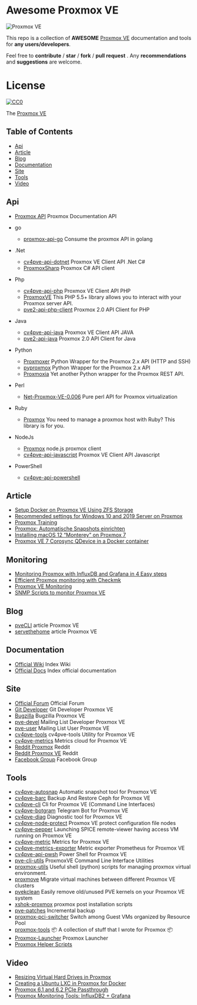 # Awesome Proxmox VE

![Proxmox VE](https://www.proxmox.com/images/proxmox/Proxmox-logo-800.png)

This repo is a collection of **AWESOME** [Proxmox VE](https://pve.proxmox.com) documentation and tools for **any users/developers**.

Feel free to **contribute** / **star** / **fork** / **pull request** . Any **recommendations** and **suggestions** are welcome.

# License

[![CC0](https://licensebuttons.net/p/zero/1.0/88x31.png)](https://creativecommons.org/publicdomain/zero/1.0/)

The [Proxmox VE](https://pve.proxmox.com)

## Table of Contents

- [Api](#api)
- [Article](#article)
- [Blog](#blog)
- [Documentation](#documentation)
- [Site](#site)
- [Tools](#tools)
- [Video](#video)

## Api
- [Proxmox API](https://pve.proxmox.com/wiki/Proxmox_VE_API) Proxmox Documentation API

- go
  - [proxmox-api-go](https://github.com/Telmate/proxmox-api-go) Consume the proxmox API in golang

- .Net
  - [cv4pve-api-dotnet](https://github.com/Corsinvest/cv4pve-api-dotnet) Proxmox VE Client API .Net C#
  - [ProxmoxSharp](https://github.com/ionelanton/ProxmoxSharp) Proxmox C# API client

- Php
  - [cv4pve-api-php](https://github.com/Corsinvest/cv4pve-api-php) Proxmox VE Client API PHP
  - [ProxmoxVE](https://github.com/ZzAntares/ProxmoxVE) This PHP 5.5+ library allows you to interact with your Proxmox server API.
  - [pve2-api-php-client](https://github.com/CpuID/pve2-api-php-client) Proxmox 2.0 API Client for PHP

- Java
  - [cv4pve-api-java](https://github.com/Corsinvest/cv4pve-api-java) Proxmox VE Client API JAVA
  - [pve2-api-java](https://github.com/Elbandi/pve2-api-java) Proxmox 2.0 API Client for Java

- Python
  - [Proxmoxer](https://pypi.org/project/proxmoxer/) Python Wrapper for the Proxmox 2.x API (HTTP and SSH)
  - [pyproxmox](https://pypi.org/project/pyproxmox/) Python Wrapper for the Proxmox 2.x API
  - [Proxmoxia](https://github.com/baseblack/Proxmoxia) Yet another Python wrapper for the Proxmox REST API.

- Perl
  - [Net-Proxmox-VE-0.006](https://metacpan.org/release/DJZORT/Net-Proxmox-VE-0.006) Pure perl API for Proxmox virtualization
  
- Ruby
  - [Proxmox](https://github.com/nledez/proxmox) You need to manage a proxmox host with Ruby? This library is for you.
 
- NodeJs
  - [Proxmox](https://www.npmjs.com/package/proxmox) node.js proxmox client
  - [cv4pve-api-javascript](https://github.com/Corsinvest/cv4pve-api-javascript) Proxmox VE Client API Javascript

- PowerShell
  - [cv4pve-api-powershell](https://github.com/Corsinvest/cv4pve-api-powershell) 

## Article

- [Setup Docker on Proxmox VE Using ZFS Storage](https://www.servethehome.com/setup-docker-on-proxmox-ve-using-zfs-storage/)
- [Recommended settings for Windows 10 and 2019 Server on Proxmox](https://davejansen.com/recommended-settings-windows-10-2016-2018-2019-vm-proxmox/)
- [Proxmox Training](https://github.com/ondrejsika/proxmox-training)
- [Proxmox: Automatische Snapshots einrichten](https://techlr.de/proxmox-automatische-snapshots-einrichten/)
- [Installing macOS 12 “Monterey” on Proxmox 7](https://www.nicksherlock.com/2021/10/installing-macos-12-monterey-on-proxmox-7/)
- [Proxmox VE 7 Corosync QDevice in a Docker container](https://raymii.org/s/tutorials/Proxmox_VE_7_Corosync_QDevice_in_Docker.html)

## Monitoring

- [Monitoring Proxmox with InfluxDB and Grafana in 4 Easy steps](https://www.linuxsysadmins.com/monitoring-proxmox-with-grafana/)
- [Efficient Proxmox monitoring with Checkmk](https://checkmk.com/blog/proxmox-monitoring)
- [Proxmox VE Monitoring](https://pandorafms.com/blog/proxmox-ve-monitoring/)
- [SNMP Scripts to monitor Proxmox VE](https://github.com/in-famous-raccoon/proxmox-snmp)

## Blog

- [pveCLI](https://pvecli.xuan2host.com/) article Proxmox VE
- [servethehome](https://www.servethehome.com/tag/proxmox-ve/) article Proxmox VE

## Documentation

- [Official Wiki](https://pve.proxmox.com) Index Wiki
- [Official Docs](https://pve.proxmox.com/pve-docs/) Index official documentation

## Site

- [Official Forum](https://forum.proxmox.com/) Official Forum
- [Git Developer](https://git.proxmox.com/?o=age) Git Developer Proxmox VE
- [Bugzilla](https://bugzilla.proxmox.com/) Bugzilla Proxmox VE
- [pve-devel](https://www.mail-archive.com/pve-devel@pve.proxmox.com/index.html) Mailing List Developer Proxmox VE
- [pve-user](https://www.mail-archive.com/pve-user@pve.proxmox.com/) Mailing List User Proxmox VE
- [cv4pve-tools](https://www.cv4pve-tools.com) cv4pve-tools Utility for Proxmox VE
- [cv4pve-metrics](https://metrics.cv4pve-tools.com) Metrics cloud for Proxmox VE
- [Reddit Proxmox](https://www.reddit.com/r/Proxmox/) Reddit
- [Reddit Proxmox VE](https://www.reddit.com/r/ProxmoxVE/) Reddit
- [Facebook Group](https://www.facebook.com/groups/proxmox/) Facebook Group

## Tools

- [cv4pve-autosnap](https://github.com/Corsinvest/cv4pve-autosnap) Automatic snapshot tool for Proxmox VE
- [cv4pve-barc](https://github.com/Corsinvest/cv4pve-barc) Backup And Restore Ceph for Proxmox VE
- [cv4pve-cli](https://github.com/Corsinvest/cv4pve-cli) Cli for Proxmox VE (Command Line Interfaces)
- [cv4pve-botgram](https://github.com/Corsinvest/cv4pve-botgram) Telegram Bot for Proxmox VE
- [cv4pve-diag](https://github.com/Corsinvest/cv4pve-diag) Diagnostic tool for Proxmox VE
- [cv4pve-node-protect](https://github.com/Corsinvest/cv4pve-node-protect) Proxmox VE protect configuration file nodes
- [cv4pve-pepper](https://github.com/Corsinvest/cv4pve-pepper) Launching SPICE remote-viewer having access VM running on Proxmox VE
- [cv4pve-metric](https://github.com/Corsinvest/cv4pve-metric) Metrics for Proxmox VE
- [cv4pve-metrics-exporter](https://github.com/Corsinvest/cv4pve-metrics-exporter) Metric exporter Prometheus for Proxmox VE
- [cv4pve-api-pwsh](https://github.com/Corsinvest/cv4pve-api-powershell) Power Shell for Proxmox VE
- [pve-cli-utils](https://github.com/aheahe/pve-cli-utils) ProxmoxVE Command Line Interface Utilities
- [proxmox-utils](https://github.com/remofritzsche/proxmox-utils) Useful shell (python) scripts for managing proxmox virtual environment.
- [proxmove](https://github.com/ossobv/proxmove) Migrate virtual machines between different Proxmox VE clusters
- [pvekclean](https://github.com/jordanhillis/pvekclean) Easily remove old/unused PVE kernels on your Proxmox VE system
- [xshok-proxmox](https://github.com/extremeshok/xshok-proxmox) proxmox post installation scripts
- [pve-patches](https://github.com/ayufan/pve-patches) Incremental backup
- [proxmox-pci-switcher](https://github.com/rosineygp/proxmox-pci-switcher) Switch among Guest VMs organized by Resource Pool
- [proxmox-tools](https://github.com/marrobHD/proxmox-tools) 📦 A collection of stuff that I wrote for Proxmox 📦
- [Proxmox-Launcher](https://github.com/domingoruiz/Proxmox-Launcher) Proxmox Launcher
- [Proxmox Helper Scripts](https://github.com/tteck/Proxmox)


## Video
- [Resizing Virtual Hard Drives in Proxmox](https://www.youtube.com/watch?v=hRP7u3QPNOM)
- [Creating a Ubuntu LXC in Proxmox for Docker](https://www.youtube.com/watch?v=1EYAGl96dZY&t)
- [Proxmox 6.1 and 6.2 PCIe Passthrough](https://www.youtube.com/watch?v=_fkKIMF3HZw)
- [Proxmox Monitoring Tools: InfluxDB2 + Grafana](https://www.youtube.com/watch?v=f2eyVfCTLi0)
